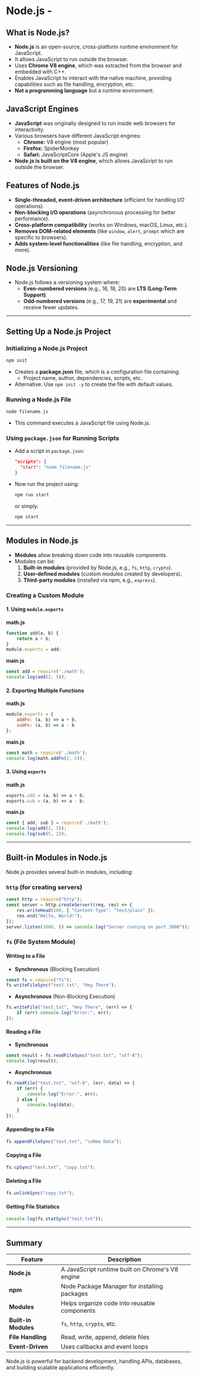 # Node.js - 

## What is Node.js?

- **Node.js** is an open-source, cross-platform runtime environment for JavaScript.
- It allows JavaScript to run outside the browser.
- Uses **Chrome V8 engine**, which was extracted from the browser and embedded with C++.
- Enables JavaScript to interact with the native machine, providing capabilities such as file handling, encryption, etc.
- **Not a programming language** but a runtime environment.

## JavaScript Engines

- **JavaScript** was originally designed to run inside web browsers for interactivity.
- Various browsers have different JavaScript engines:
  - **Chrome:** V8 engine (most popular)
  - **Firefox:** SpiderMonkey
  - **Safari:** JavaScriptCore (Apple's JS engine)
- **Node.js is built on the V8 engine**, which allows JavaScript to run outside the browser.

## Features of Node.js

- **Single-threaded, event-driven architecture** (efficient for handling I/O operations).
- **Non-blocking I/O operations** (asynchronous processing for better performance).
- **Cross-platform compatibility** (works on Windows, macOS, Linux, etc.).
- **Removes DOM-related elements** (like `window`, `alert`, `prompt` which are specific to browsers).
- **Adds system-level functionalities** (like file handling, encryption, and more).

## Node.js Versioning

- Node.js follows a versioning system where:
  - **Even-numbered versions** (e.g., 16, 18, 20) are **LTS (Long-Term Support)**.
  - **Odd-numbered versions** (e.g., 17, 19, 21) are **experimental** and receive fewer updates.

---

## Setting Up a Node.js Project

### Initializing a Node.js Project

```sh
npm init
```
- Creates a **package.json** file, which is a configuration file containing:
  - Project name, author, dependencies, scripts, etc.
- Alternative: Use `npm init -y` to create the file with default values.

### Running a Node.js File

```sh
node filename.js
```
- This command executes a JavaScript file using Node.js.

### Using `package.json` for Running Scripts

- Add a script in `package.json`:
  ```json
  "scripts": {
    "start": "node filename.js"
  }
  ```
- Now run the project using:
  ```sh
  npm run start
  ```
  or simply:
  ```sh
  npm start
  ```

---

## Modules in Node.js

- **Modules** allow breaking down code into reusable components.
- Modules can be:
  1. **Built-in modules** (provided by Node.js, e.g., `fs`, `http`, `crypto`).
  2. **User-defined modules** (custom modules created by developers).
  3. **Third-party modules** (installed via npm, e.g., `express`).

### Creating a Custom Module

#### 1. Using `module.exports`

**math.js**
```js
function add(a, b) {
    return a + b;
}
module.exports = add;
```

**main.js**
```js
const add = require('./math');
console.log(add(2, 5));
```

#### 2. Exporting Multiple Functions

**math.js**
```js
module.exports = {
    addFn: (a, b) => a + b,
    subFn: (a, b) => a - b
};
```

**main.js**
```js
const math = require('./math');
console.log(math.addFn(2, 5));
```

#### 3. Using `exports`

**math.js**
```js
exports.add = (a, b) => a + b;
exports.sub = (a, b) => a - b;
```

**main.js**
```js
const { add, sub } = require('./math');
console.log(add(2, 5));
console.log(sub(5, 2));
```

---

## Built-in Modules in Node.js

Node.js provides several built-in modules, including:

### `http` (for creating servers)
```js
const http = require("http");
const server = http.createServer((req, res) => {
    res.writeHead(200, { "Content-Type": "text/plain" });
    res.end("Hello, World!");
});
server.listen(3000, () => console.log("Server running on port 3000"));
```

### `fs` (File System Module)

#### Writing to a File
- **Synchronous** (Blocking Execution)
```js
const fs = require("fs");
fs.writeFileSync("test.txt", "Hey There");
```

- **Asynchronous** (Non-Blocking Execution)
```js
fs.writeFile("test.txt", "Hey There", (err) => {
    if (err) console.log("Error:", err);
});
```

#### Reading a File
- **Synchronous**
```js
const result = fs.readFileSync("test.txt", "utf-8");
console.log(result);
```

- **Asynchronous**
```js
fs.readFile("test.txt", "utf-8", (err, data) => {
    if (err) {
        console.log("Error:", err);
    } else {
        console.log(data);
    }
});
```

#### Appending to a File
```js
fs.appendFileSync("test.txt", "\nNew Data");
```

#### Copying a File
```js
fs.cpSync("test.txt", "copy.txt");
```

#### Deleting a File
```js
fs.unlinkSync("copy.txt");
```

#### Getting File Statistics
```js
console.log(fs.statSync("test.txt"));
```

---

## Summary

| Feature | Description |
|---------|-------------|
| **Node.js** | A JavaScript runtime built on Chrome's V8 engine |
| **npm** | Node Package Manager for installing packages |
| **Modules** | Helps organize code into reusable components |
| **Built-in Modules** | `fs`, `http`, `crypto`, etc. |
| **File Handling** | Read, write, append, delete files |
| **Event-Driven** | Uses callbacks and event loops |

Node.js is powerful for backend development, handling APIs, databases, and building scalable applications efficiently.
